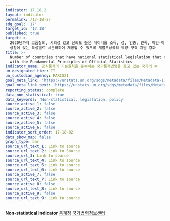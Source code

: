 ```yaml
---
indicator: 17.18.2
layout: indicator
permalink: /17-18-2/
sdg_goal: '17'
target_id: '17.18'
published: true
target: >-
  2020년까지 고품질의, 시의성 있고 신뢰도 높은 데이터를 소득, 성, 인종, 민족, 이민·이주신분, 장애상태, 지리적 위치, 기타 국가별
  상황에 맞는 특성별로 세분화하여 제공할 수 있도록 개발도상국의 역량 구축 지원 강화 
title: >-
  Number of countries that have national statistical legislation that complies
  with the Fundamental Principles of Official Statistics
indicator_name: 공식통계의 기본원칙을 준수하는 국가통계법령을 갖고 있는 국가의 수
un_designated_tier: II
un_custodian_agency: PARIS21
goal_meta_link: 'https://unstats.un.org/sdgs/metadata/files/Metadata-17-18-02.pdf'
goal_meta_link_text: 'https://unstats.un.org/sdgs/metadata/files/Metadata-17-18-02.pdf'
reporting_status: complete
data_non_statistical: true
data_keywords: 'Non-statistical, legislation, policy'
source_active_1: false
source_active_2: false
source_active_3: false
source_active_4: false
source_active_5: false
source_active_6: false
indicator_sort_order: 17-18-02
data_show_map: false
graph_type: bar
source_url_text_1: Link to source
source_url_text_2: Link to Source
source_url_3: Link to source
source_url_text_4: Link to source
source_url_text_5: Link to source
source_url_text_6: Link to source
source_active_7: false
source_url_text_7: Link to source
source_active_8: false
source_url_text_8: Link to source
source_active_9: false
source_url_text_9: Link to source
---
```

**Non-statistical indicator**
[통계청](http://kostat.go.kr/portal/korea/kor_pi/3/1/index.board)
[국가법령정보센터](http://www.law.go.kr/lsInfoP.do?lsiSeq=196492&efYd=20180210#0000)
